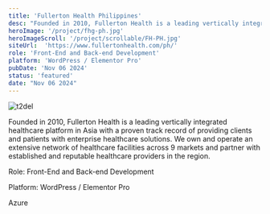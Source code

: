 ```yaml
---
title: 'Fullerton Health Philippines'
desc: "Founded in 2010, Fullerton Health is a leading vertically integrated healthcare platform in Asia"
heroImage: '/project/fhg-ph.jpg'
heroImageScroll: '/project/scrollable/FH-PH.jpg'
siteUrl:  'https://www.fullertonhealth.com/ph/'
role: 'Front-End and Back-end Development'
platform: 'WordPress / Elementor Pro'
pubDate: 'Nov 06 2024'
status: 'featured'
date: "Nov 06 2024"
---
```



![t2del](/project/fhg-ph.jpg)

Founded in 2010, Fullerton Health is a leading vertically integrated healthcare platform in Asia with a proven track record of providing clients and patients with enterprise healthcare solutions. We own and operate an extensive network of healthcare facilities across 9 markets and partner with established and reputable healthcare providers in the region.

<p>Role: Front-End and Back-end Development</p>
<p>Platform: WordPress / Elementor Pro</p>
<p>Azure</p>